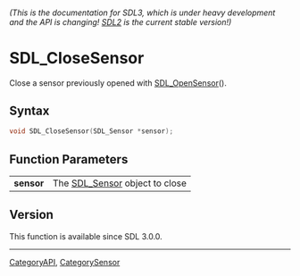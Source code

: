 ###### (This is the documentation for SDL3, which is under heavy development and the API is changing! [SDL2](https://wiki.libsdl.org/SDL2/) is the current stable version!)
# SDL_CloseSensor

Close a sensor previously opened with [SDL_OpenSensor](SDL_OpenSensor)().

## Syntax

```c
void SDL_CloseSensor(SDL_Sensor *sensor);

```

## Function Parameters

|                |                                              |
| -------------- | -------------------------------------------- |
| **sensor**     | The [SDL_Sensor](SDL_Sensor) object to close |

## Version

This function is available since SDL 3.0.0.

----
[CategoryAPI](CategoryAPI), [CategorySensor](CategorySensor)

